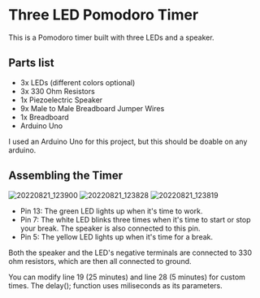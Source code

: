 # Three LED Pomodoro Timer
This is a Pomodoro timer built with three LEDs and a speaker.   

## Parts list
- 3x LEDs (different colors optional)
- 3x 330 Ohm Resistors 
- 1x Piezoelectric Speaker 
- 9x Male to Male Breadboard Jumper Wires
- 1x Breadboard
- Arduino Uno

I used an Arduino Uno for this project, but this should be doable on any arduino.

## Assembling the Timer
![20220821_123900](https://user-images.githubusercontent.com/109832903/185802093-951206b3-d45c-4525-8f42-0b2dddc407f2.jpg)
![20220821_123828](https://user-images.githubusercontent.com/109832903/185802096-82076457-7743-4c0f-987c-5c8c5df5a73a.jpg)
![20220821_123819](https://user-images.githubusercontent.com/109832903/185802100-abfcbcea-5331-4f88-9f1f-1c299b92831a.jpg)

- Pin 13: The green LED lights up when it's time to work.
- Pin 7: The white LED blinks three times when it's time to start or stop your break. The speaker is also connected to this pin.
- Pin 5: The yellow LED lights up when it's time for a break.

Both the speaker and the LED's negative terminals are connected to 330 ohm resistors, which are then all connected to ground. 

You can modify line 19 (25 minutes) and line 28 (5 minutes) for custom times. The delay(); function uses miliseconds as its parameters. 
